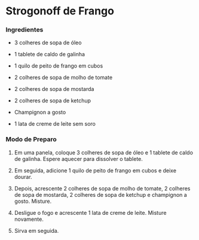 # Strogonoff de Frango

### Ingredientes

- 3 colheres de sopa de óleo

- 1 tablete de caldo de galinha

- 1 quilo de peito de frango em cubos

- 2 colheres de sopa de molho de tomate

- 2 colheres de sopa de mostarda

- 2 colheres de sopa de ketchup

- Champignon a gosto

- 1 lata de creme de leite sem soro



### Modo de Preparo



1. Em uma panela, coloque 3 colheres de sopa de óleo e 1 tablete de caldo de galinha. Espere aquecer para dissolver o tablete.

2. Em seguida, adicione 1 quilo de peito de frango em cubos e deixe dourar.

3. Depois, acrescente 2 colheres de sopa de molho de tomate, 2 colheres de sopa de mostarda, 2 colheres de sopa de ketchup e champignon a gosto. Misture.

4. Desligue o fogo e acrescente 1 lata de creme de leite. Misture novamente.

5. Sirva em seguida.

 
